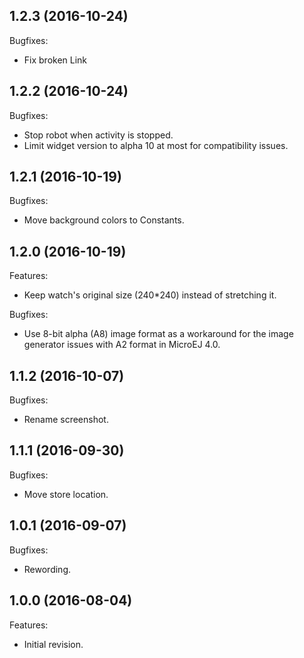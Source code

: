 <!--
	Markdown
	Copyright 2014-2016 IS2T. All rights reserved.
	IS2T PROPRIETARY/CONFIDENTIAL. Use is subject to license terms.
-->
<!--
Changelog template:

## Revision (YYYY-mm-dd)
Features:
  - List here the new features.
  
Bugfixes:
  - List here the bug fixes.
-->

## 1.2.3 (2016-10-24)
Bugfixes:
  - Fix broken Link
  
## 1.2.2 (2016-10-24)
Bugfixes:
  - Stop robot when activity is stopped.
  - Limit widget version to alpha 10 at most for compatibility issues.
  
## 1.2.1 (2016-10-19)
Bugfixes:
  - Move background colors to Constants.

## 1.2.0 (2016-10-19)
Features:
  - Keep watch's original size (240*240) instead of stretching it.
  
Bugfixes:
  - Use 8-bit alpha (A8) image format as a workaround for the image generator issues with A2 format in MicroEJ 4.0.
  
## 1.1.2 (2016-10-07)
Bugfixes:
  - Rename screenshot.
  
## 1.1.1 (2016-09-30)
Bugfixes:
  - Move store location.
  
## 1.0.1 (2016-09-07)
Bugfixes:
  - Rewording.

## 1.0.0 (2016-08-04)
Features:
  - Initial revision.
